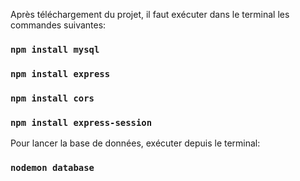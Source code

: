 Après téléchargement du projet, il faut exécuter dans le terminal les commandes suivantes:

### `npm install mysql`

### `npm install express`

### `npm install cors`

### `npm install express-session`

Pour lancer la base de données, exécuter depuis le terminal:

### `nodemon database`